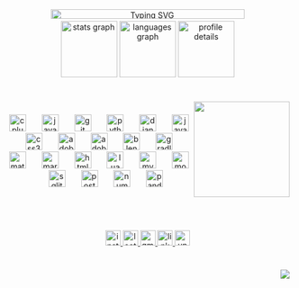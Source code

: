 <div align="center">
  <div style="display: flex; justify-content: center;">
    <a href="https://git.io/typing-svg" style="width: 100%; max-width: 435px; padding-bottom: 0px;">
      <img src="https://readme-typing-svg.demolab.com?font=Pixelify+Sans&pause=2000&color=0d74e7&center=true&vCenter=true&width=435&lines=Hi+My+name+is+Farid" alt="Typing SVG" style="width: 89%;" />
    </a>
  </div>
</div>



<div align="center">
  <img src="https://github-readme-stats.vercel.app/api?username=Farid-Karimi&hide_title=true&hide_rank=false&show_icons=true&include_all_commits=true&count_private=true&disable_animations=false&theme=transparent&locale=en&hide_border=true" height="100" alt="stats graph"  />
  <img src="https://github-readme-stats.vercel.app/api/top-langs?username=Farid-Karimi&locale=en&hide_title=true&layout=compact&card_width=320&langs_count=6&theme=transparent&hide_border=true" height="100" alt="languages graph"  />
  <img src="http://github-profile-summary-cards.vercel.app/api/cards/profile-details?username=Farid-Karimi&theme=transparent" height="100" alt="profile details" />
</div>


###


<br clear="both" style="padding-bottom: 20px;">

<img align="right" height="170" src="https://media.tenor.com/GfSX-u7VGM4AAAAC/coding.gif"  />


### 

<div align="center">
  <img src="https://cdn.simpleicons.org/c++/00599C" height="30" alt="cplusplus logo"  />
  <img width="20" />
  <img src="https://cdn.jsdelivr.net/gh/devicons/devicon/icons/java/java-original.svg" height="30" alt="java logo"  />
  <img width="20" />
  <img src="https://cdn.simpleicons.org/git/F05032" height="30" alt="git logo"  />
  <img width="20" />
  <img src="https://cdn.jsdelivr.net/gh/devicons/devicon/icons/python/python-original.svg" height="30" alt="python logo"  />
  <img width="20" />
  <img src="https://cdn.simpleicons.org/django/092E20" height="30" alt="django logo"  />
  <img width="20" />
  <img src="https://cdn.simpleicons.org/javascript/F7DF1E" height="30" alt="javascript logo"  />
  <img width="20" />
  <img src="https://cdn.simpleicons.org/css3/1572B6" height="30" alt="css3 logo"  />
  <img width="20" />
  <img src="https://skillicons.dev/icons?i=ps" height="30" alt="adobephotoshop logo"  />
  <img width="20" />
  <img src="https://skillicons.dev/icons?i=ai" height="30" alt="adobeillustrator logo"  />
  <img width="20" />
  <img src="https://cdn.simpleicons.org/blender/F5792A" height="30" alt="blender logo"  />
  <img width="20" />
  <img src="https://cdn.simpleicons.org/gradle/02303A" height="30" alt="gradle logo"  />
  <img width="20" />
  <img src="https://cdn.jsdelivr.net/gh/devicons/devicon/icons/matlab/matlab-original.svg" height="30" alt="matlab logo"  />
  <img width="20" />
  <img src="https://cdn.simpleicons.org/markdown/000000" height="30" alt="markdown logo"  />
  <img width="20" />
  <img src="https://cdn.simpleicons.org/html5/E34F26" height="30" alt="html5 logo"  />
  <img width="20" />
  <img src="https://cdn.simpleicons.org/lua/2C2D72" height="30" alt="lua logo"  />
  <img width="20" />
  <img src="https://cdn.simpleicons.org/mysql/4479A1" height="30" alt="mysql logo"  />
  <img width="20" />
  <img src="https://cdn.simpleicons.org/mongodb/47A248" height="30" alt="mongodb logo"  />
  <img width="20" />
  <img src="https://cdn.simpleicons.org/sqlite/003B57" height="30" alt="sqlite logo"  />
  <img width="20" />
  <img src="https://cdn.simpleicons.org/postgresql/4169E1" height="30" alt="postgresql logo"  />
  <img width="20" />
  <img src="https://cdn.simpleicons.org/numpy/013243" height="30" alt="numpy logo"  />
  <img width="20" />
  <img src="https://cdn.jsdelivr.net/gh/devicons/devicon/icons/pandas/pandas-original.svg" height="30" alt="pandas logo"  />
</div>


### 
<br>
<br>

<br clear="both">

<div align="center">
  <a href="https://www.instagram.com/__farid_karimi__/" target="_blank">
    <img src="https://img.shields.io/static/v1?message=Instagram&logo=instagram&label=&color=cd486b&logoColor=white&labelColor=&style=for-the-badge" height="27" alt="instagram logo"  />
  </a>
  <a href="https://leetcode.com/farid_karimi/" target="_blank">
    <img src="https://img.shields.io/badge/LeetCode-000000?style=for-the-badge&logo=LeetCode&logoColor=#d16c06" height="27" alt="leetcode logo"  />
  </a>
  <a href="fkarimi8320@gmail.com" target="_blank">
    <img src="https://img.shields.io/static/v1?message=Gmail&logo=gmail&label=&color=D14836&logoColor=white&labelColor=&style=for-the-badge" height="27" alt="gmail logo"  />
  </a>
  <a href="https://www.linkedin.com/in/farid-kmi" target="_blank">
    <img src="https://img.shields.io/static/v1?message=LinkedIn&logo=linkedin&label=&color=0077B5&logoColor=white&labelColor=&style=for-the-badge" height="27" alt="linkedin logo"  />
  </a>
  <a href="https://unsplash.com/@farid_karimi" target="_blank">
    <img src="https://img.shields.io/static/v1?message=Unsplash&logo=unsplash&label=&color=186&logoColor=white&labelColor=&style=for-the-badge" height="27" alt="unsplash logo"  />
  </a>
</div>


###


<br clear="both">

<img align="right" src="https://visitor-badge.laobi.icu/badge?page_id=Farid-Karimi.Farid-Karimi&left_color=black&right_color=blue"  />

###
